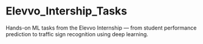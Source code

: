 # Elevvo_Intership_Tasks
Hands-on ML tasks from the Elevvo Internship — from student performance prediction to traffic sign recognition using deep learning.
